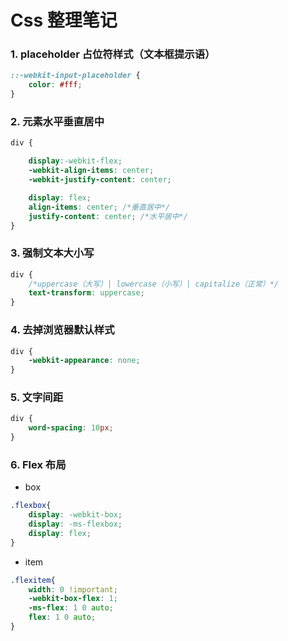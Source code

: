 ﻿# Css 整理笔记  
### 1. placeholder 占位符样式（文本框提示语）
```css
::-webkit-input-placeholder {
    color: #fff;
}
```
### 2. 元素水平垂直居中
```css
div {

    display:-webkit-flex;
    -webkit-align-items: center;
    -webkit-justify-content: center;

    display: flex;
    align-items: center; /*垂直居中*/
    justify-content: center; /*水平居中*/
}
```
### 3. 强制文本大小写
```css
div {
    /*uppercase（大写）| lowercase（小写）| capitalize（正常）*/
    text-transform: uppercase; 
}
```

### 4. 去掉浏览器默认样式
```css
div {
    -webkit-appearance: none;
}
```

### 5. 文字间距
```css
div {
    word-spacing: 10px;
}
```

### 6. Flex 布局
* box
```css
.flexbox{
    display: -webkit-box;
    display: -ms-flexbox;
    display: flex;
}
```
* item
``` css
.flexitem{
    width: 0 !important;
    -webkit-box-flex: 1;
    -ms-flex: 1 0 auto;
    flex: 1 0 auto;
}
```